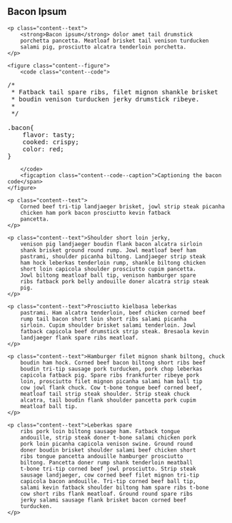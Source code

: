 <!--
vim:filetype=html
-->

<article class="content">
    <h2 class="content--header">Bacon Ipsum</h2>

    <p class="content--text">
        <strong>Bacon ipsum</strong> dolor amet tail drumstick
        porchetta pancetta. Meatloaf brisket tail venison turducken
        salami pig, prosciutto alcatra tenderloin porchetta.
    </p>

    <figure class="content--figure">
        <code class="content--code">
<pre>
/*
 * Fatback tail spare ribs, filet mignon shankle brisket
 * boudin venison turducken jerky drumstick ribeye.
 *
 */

.bacon{
    flavor: tasty;
    cooked: crispy;
    color: red;
}</pre>
        </code>
        <figcaption class="content--code--caption">Captioning the bacon code</span>
    </figure>

    <p class="content--text">
        Corned beef tri-tip landjaeger brisket, jowl strip steak picanha
        chicken ham pork bacon prosciutto kevin fatback
        pancetta.
    </p>

    <p class="content--text">Shoulder short loin jerky,
        venison pig landjaeger boudin flank bacon alcatra sirloin
        shank brisket ground round rump. Jowl meatloaf beef ham
        pastrami, shoulder picanha biltong. Landjaeger strip steak
        ham hock leberkas tenderloin rump, shankle biltong chicken
        short loin capicola shoulder prosciutto cupim pancetta.
        Jowl biltong meatloaf ball tip, venison hamburger spare
        ribs fatback pork belly andouille doner alcatra strip steak
        pig.
    </p>

    <p class="content--text">Prosciutto kielbasa leberkas
        pastrami. Ham alcatra tenderloin, beef chicken corned beef
        rump tail bacon short loin short ribs salami picanha
        sirloin. Cupim shoulder brisket salami tenderloin. Jowl
        fatback capicola beef drumstick strip steak. Bresaola kevin
        landjaeger flank spare ribs meatloaf.
    </p>

    <p class="content--text">Hamburger filet mignon shank biltong, chuck
        boudin ham hock. Corned beef bacon biltong short ribs beef
        boudin tri-tip sausage pork turducken, pork chop leberkas
        capicola fatback pig. Spare ribs frankfurter ribeye pork
        loin, prosciutto filet mignon picanha salami ham ball tip
        cow jowl flank chuck. Cow t-bone tongue beef corned beef,
        meatloaf tail strip steak shoulder. Strip steak chuck
        alcatra, tail boudin flank shoulder pancetta pork cupim
        meatloaf ball tip.
    </p>

    <p class="content--text">Leberkas spare
        ribs pork loin biltong sausage ham. Fatback tongue
        andouille, strip steak doner t-bone salami chicken pork
        pork loin picanha capicola venison swine. Ground round
        doner boudin brisket shoulder salami beef chicken short
        ribs tongue pancetta andouille hamburger prosciutto
        biltong. Pancetta doner rump shank tenderloin meatball
        t-bone tri-tip corned beef jowl prosciutto. Strip steak
        sausage landjaeger, cow corned beef filet mignon tri-tip
        capicola bacon andouille. Tri-tip corned beef ball tip,
        salami kevin fatback shoulder biltong ham spare ribs t-bone
        cow short ribs flank meatloaf. Ground round spare ribs
        jerky salami sausage flank brisket bacon corned beef
        turducken.
    </p>

</article>
